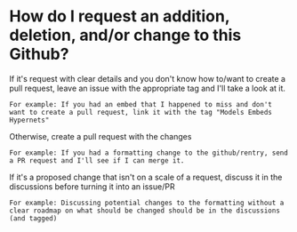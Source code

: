 # How do I request an addition, deletion, and/or change to this Github?

If it's request with clear details and you don't know how to/want to create a pull request, leave an issue with the appropriate tag and I'll take a look at it.

    For example: If you had an embed that I happened to miss and don't want to create a pull request, link it with the tag "Models Embeds Hypernets"

Otherwise, create a pull request with the changes

    For example: If you had a formatting change to the github/rentry, send a PR request and I'll see if I can merge it.

If it's a proposed change that isn't on a scale of a request, discuss it in the discussions before turning it into an issue/PR

    For example: Discussing potential changes to the formatting without a clear roadmap on what should be changed should be in the discussions (and tagged)
